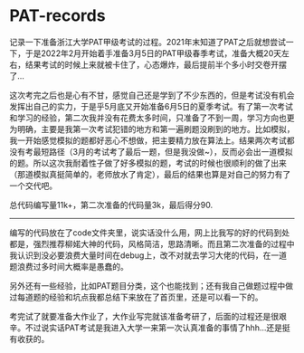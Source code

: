 # PAT-records
记录一下准备浙江大学PAT甲级考试的过程。2021年末知道了PAT之后就想尝试一下，于是2022年2月开始着手准备3月5日的PAT甲级春季考试，准备大概20天左右，结果考试的时候上来就被卡住了，心态爆炸，最后提前半个多小时交卷开摆了...

这次考完之后也是心有不甘，感觉自己还是学到了不少东西的，但是考试没有机会发挥出自己的实力，于是乎5月底又开始准备6月5日的夏季考试。有了第一次考试和学习的经验，第二次我并没有花费太多时间，只准备了不到一周，学习方向也更为明确，主要是我第一次考试犯错的地方和第一遍刷题没刷到的地方。比如模拟，我一开始感觉模拟的题都好恶心不想做，把主要精力放在算法上。结果两次考试都没有考最短路径（3月的考试考了最后一题，但是我没做~），反而必会出一道模拟的题。所以这次我耐着性子做了好多模拟的题，考试的时候也很顺利的做了出来（那道模拟真挺简单的，老师放水了肯定），最后的结果也算是对自己的努力有了一个交代吧。

总代码编写量11k+，第二次准备的代码量3k，最后得分90.

-----------------

编写的代码放在了code文件夹里，说实话没什么用，网上比我写的好的代码到处都是，强烈推荐柳婼大神的代码，风格简洁，思路清晰。而且第二次准备的过程中我认识到没必要浪费大量时间在debug上，改不对就去学习大佬的代码，在一道题浪费过多时间大概率是愚蠢的。

另外还有一些经验，比如PAT题目分类，这个也能找到；还有我自己做题过程中做过每道题的经验和坑点我都总结下来放在了首页里，还是可以看一下的。

考完试了就要准备大作业了，大作业写完就该准备考研了，后面的过程还是很艰辛。不过说实话PAT考试是我进入大学一来第一次认真准备的事情了hhh...还是挺有收获的。
